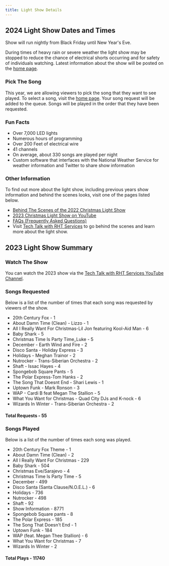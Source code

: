 ```yaml
---
title: Light Show Details
---
```


## 2024 Light Show Dates and Times

Show will run nightly from Black Friday until New Year's Eve.

During times of heavy rain or severe weather the light show may be stopped to reduce the
chance of electrical shorts occurring and for safety of individuals watching. Latest information
about the show will be posted on the [home page](/).

### Pick The Song

This year, we are allowing viewers to pick the song that they want to see played. To select a song,
visit the [home page](/). Your song request will be added to the queue. Songs will be
played in the order that they have been requested.

### Fun Facts

* Over 7,000 LED lights
* Numerous hours of programming
* Over 200 Feet of electrical wire
* 41 channels
* On average, about 330 songs are played per night
* Custom software that interfaces with the National Weather Service for weather information and Twitter to share show information

### Other Information

To find out more about the light show, including previous years show information and behind the
scenes looks, visit one of the pages listed below.

* <a href="https://www.youtube.com/watch?v=-1xZ8bZFQcM" target="_blank">Behind The Scenes of the 2022 Christmas Light Show</a>
* <a href="https://www.youtube.com/watch?v=9zVLhOTrREI" target="_blank">2023 Christmas Light Show on YouTube</a>
* [FAQs (Frequently Asked Questions)](/faq)
* Visit <a href="https://www.youtube.com/channel/UC4xp-TEEIAL-4XtMVvfRaQw" target="_blank">Tech Talk with RHT Services</a> to go behind the scenes and learn more about the light show.

## 2023 Light Show Summary

### Watch The Show

You can watch the 2023 show via the 
<a href="https://www.youtube.com/watch?v=9zVLhOTrREI" target="_blank">Tech Talk with RHT Services YouTube Channel</a>.

### Songs Requested

Below is a list of the number of times that each song was requested by viewers of the show.

* 20th Century Fox - 1
* About Damn Time (Clean) - Lizzo - 1
* All I Really Want For Christmas-Lil Jon featuring Kool-Aid Man - 6
* Baby Shark - 5
* Christmas Time Is Party Time_Luke - 5
* December - Earth Wind and Fire - 2
* Disco Santa - Holiday Express - 3
* Holidays - Meghan Trainor - 2
* Nutrocker - Trans-Siberian Orchestra - 2
* Shaft - Issac Hayes - 4
* Spongebob Square Pants - 5
* The Polar Express-Tom Hanks - 2
* The Song That Doesnt End - Shari Lewis - 1
* Uptown Funk - Mark Ronson - 3
* WAP - Cardi B feat Megan The Stallion - 5
* What You Want for Christmas - Quad City DJs and K-nock - 6
* Wizards In Winter - Trans-Siberian Orchestra - 2

#### Total Requests - 55

### Songs Played

Below is a list of the number of times each song was played.

* 20th Century Fox Theme - 1
* About Damn Time (Clean) - 2
* All I Really Want For Christmas - 229
* Baby Shark - 504
* Christmas Eve/Sarajevo - 4
* Christmas Time Is Party Time - 5
* December - 499
* Disco Santa (Santa Clause/N.O.E.L.) - 6
* Holidays - 736
* Nutrocker - 498
* Shaft - 92
* Show Information - 8771
* Spongebob Square pants - 8
* The Polar Express - 185
* The Song That Doesn't End - 1
* Uptown Funk - 184
* WAP (feat. Megan Thee Stallion) - 6
* What You Want for Christmas - 7
* Wizards In Winter - 2

#### Total Plays - 11740
